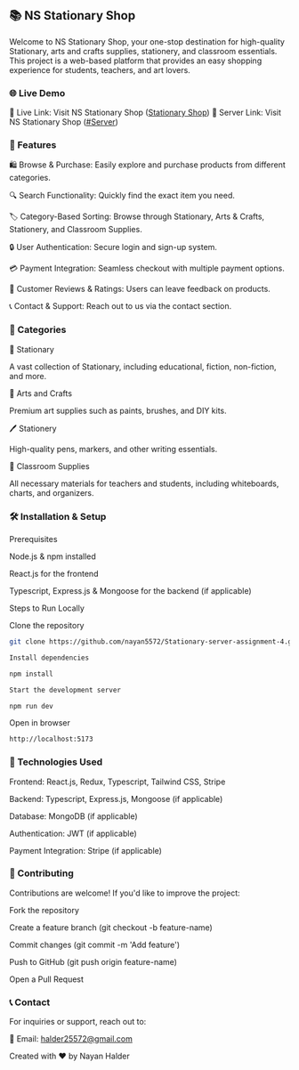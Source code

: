 ## 📚 NS Stationary Shop

Welcome to NS Stationary Shop, your one-stop destination for high-quality Stationary, arts and crafts supplies, stationery, and classroom essentials. This project is a web-based platform that provides an easy shopping experience for students, teachers, and art lovers.

### 🌐 Live Demo

🔗 Live Link: Visit NS Stationary Shop ([Stationary Shop](https://stationery-shop-dusky.vercel.app/))
🔗 Server Link: Visit NS Stationary Shop ([#Server](https://stationary-shop-server-chi.vercel.app))

### 🚀 Features

🛍️ Browse & Purchase: Easily explore and purchase products from different categories.

🔍 Search Functionality: Quickly find the exact item you need.

🏷️ Category-Based Sorting: Browse through Stationary, Arts & Crafts, Stationery, and Classroom Supplies.

🔒 User Authentication: Secure login and sign-up system.

💳 Payment Integration: Seamless checkout with multiple payment options.

📝 Customer Reviews & Ratings: Users can leave feedback on products.

📞 Contact & Support: Reach out to us via the contact section.

### 📂 Categories

📖 Stationary

A vast collection of Stationary, including educational, fiction, non-fiction, and more.

🎨 Arts and Crafts

Premium art supplies such as paints, brushes, and DIY kits.

🖊️ Stationery

High-quality pens, markers, and other writing essentials.

🏫 Classroom Supplies

All necessary materials for teachers and students, including whiteboards, charts, and organizers.

### 🛠️ Installation & Setup

Prerequisites

Node.js & npm installed

React.js for the frontend

Typescript, Express.js & Mongoose for the backend (if applicable)

Steps to Run Locally

Clone the repository

```bash
git clone https://github.com/nayan5572/Stationary-server-assignment-4.git

Install dependencies

npm install

Start the development server

npm run dev
```

Open in browser

```bash
http://localhost:5173
```

### 🛒 Technologies Used

Frontend: React.js, Redux, Typescript, Tailwind CSS, Stripe

Backend: Typescript, Express.js, Mongoose (if applicable)

Database: MongoDB (if applicable)

Authentication: JWT (if applicable)

Payment Integration: Stripe (if applicable)

### 🤝 Contributing

Contributions are welcome! If you'd like to improve the project:

Fork the repository

Create a feature branch (git checkout -b feature-name)

Commit changes (git commit -m 'Add feature')

Push to GitHub (git push origin feature-name)

Open a Pull Request

### 📞 Contact

For inquiries or support, reach out to:

📧 Email: halder25572@gmail.com

Created with ❤️ by Nayan Halder
